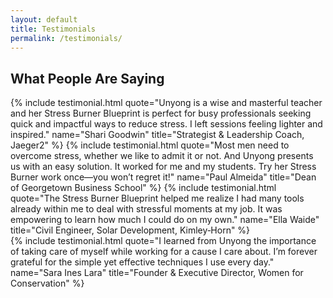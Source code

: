 ```yaml
---
layout: default
title: Testimonials
permalink: /testimonials/
---
```


<section class="section">
  <div class="container">
    <h1>What People Are Saying</h1>
    <div class="grid cols-3">
      {% include testimonial.html quote="Unyong is a wise and masterful teacher and her Stress Burner Blueprint is perfect for busy professionals seeking quick and impactful ways to reduce stress. I left sessions feeling lighter and inspired." name="Shari Goodwin" title="Strategist & Leadership Coach, Jaeger2" %}
      {% include testimonial.html quote="Most men need to overcome stress, whether we like to admit it or not. And Unyong presents us with an easy solution. It worked for me and my students. Try her Stress Burner work once—you won’t regret it!" name="Paul Almeida" title="Dean of Georgetown Business School" %}
      {% include testimonial.html quote="The Stress Burner Blueprint helped me realize I had many tools already within me to deal with stressful moments at my job. It was empowering to learn how much I could do on my own." name="Ella Waide" title="Civil Engineer, Solar Development, Kimley‑Horn" %}
      <div class="card" style="grid-column: span 3;">
        {% include testimonial.html quote="I learned from Unyong the importance of taking care of myself while working for a cause I care about. I’m forever grateful for the simple yet effective techniques I use every day." name="Sara Ines Lara" title="Founder & Executive Director, Women for Conservation" %}
      </div>
    </div>
  </div>
</section>
